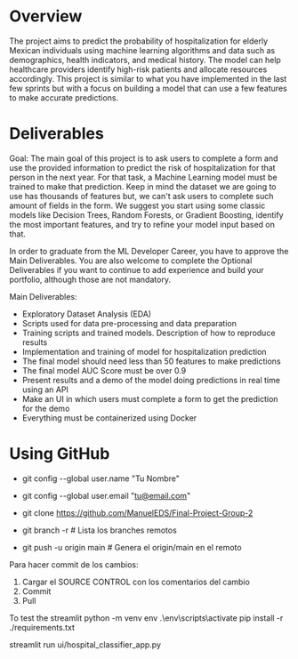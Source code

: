 # Overview
The project aims to predict the probability of hospitalization for elderly Mexican individuals using machine learning algorithms and data such as demographics, health indicators, and medical history. The model can help healthcare providers identify high-risk patients and allocate resources accordingly. This project is similar to what you have implemented in the last few sprints but with a focus on building a model that can use a few features to make accurate predictions.

# Deliverables
Goal: The main goal of this project is to ask users to complete a form and use the provided information to predict the risk of hospitalization for that person in the next year. For that task, a Machine Learning model must be trained to make that prediction. Keep in mind the dataset we are going to use has thousands of features but, we can't ask users to complete such amount of fields in the form. We suggest you start using some classic models like Decision Trees, Random Forests, or Gradient Boosting, identify the most important features, and try to refine your model input based on that.

In order to graduate from the ML Developer Career, you have to approve the Main Deliverables. You are also welcome to complete the Optional Deliverables if you want to continue to add experience and build your portfolio, although those are not mandatory.

Main Deliverables:

* Exploratory Dataset Analysis (EDA)
* Scripts used for data pre-processing and data preparation
* Training scripts and trained models. Description of how to reproduce results
* Implementation and training of model for hospitalization prediction
* The final model should need less than 50 features to make predictions
* The final model AUC Score must be over 0.9
* Present results and a demo of the model doing predictions in real time using an API
* Make an UI in which users must complete a form to get the prediction for the demo
* Everything must be containerized using Docker


# Using GitHub

* git config --global user.name "Tu Nombre"
* git config --global user.email "tu@email.com"

* git clone https://github.com/ManuelEDS/Final-Project-Group-2

* git branch -r # Lista los branches remotos
* git push -u origin main # Genera el origin/main en el remoto

Para hacer commit de los cambios:
1) Cargar el SOURCE CONTROL con los comentarios del cambio
2) Commit
3) Pull

To test the streamlit
python -m venv env
.\env\scripts\activate 
pip install -r ./requirements.txt

streamlit run ui/hospital_classifier_app.py
